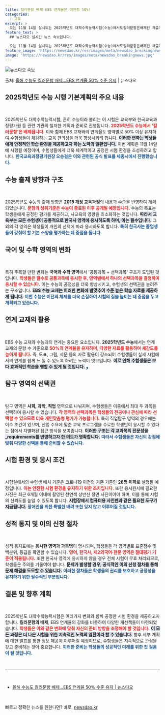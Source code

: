 ```yaml
---
title: 킬러문항 배제 EBS 연계율은 여전히 50%!
categories:
  - 교육
excerpt: >
  오는 11월 14일 실시되는 2025학년도 대학수학능력시험(수능)에서도킬러문항은배제된 채출제된다. EBS 수…
feature_text: >
  ## 뉴스다오 실시간 뉴스 속보입니다.

  오는 11월 14일 실시되는 2025학년도 대학수학능력시험(수능)에서도킬러문항은배제된 채출제된다. EBS 수…
feature_image: 'https://newsdao.kr/res/images/meta/newsdao_breakingnews.jpg'
image: 'https://newsdao.kr/res/images/meta/newsdao_breakingnews.jpg'
---
```


![뉴스다오 속보](https://newsdao.kr/res/images/meta/newsdao_breakingnews.jpg)

<p>출처: <a href="https://newsdao.kr/3455" rel="dofollow">올해 수능도 킬러문항 배제…EBS 연계율 50% 수준 유지</a> | 뉴스다오</p>

<h2 data-ke-size="size26">2025학년도 수능 시행 기본계획의 주요 내용</h2><p data-ke-size="size16">&nbsp;</p>  
2025학년도 대학수학능력시험, 흔히 수능이라 불리는 이 시험은 교육부와 한국교육과정평가원 등 관련 기관의 철저한 계획과 준비로 진행됩니다. <b><span style="color: #ee2323;">2025학년도 수능에서 '킬러문항'은 배제됩니다.</span></b> 이와 함께 EBS 교재와의 연계율도 영역별로 50% 이상 유지하여 수험생들이 체감하는 교육 편의성을 더욱 향상시키려 합니다. <b><span style="background-color: #21538527;">이러한 변화는 학생들에게 안정적인 학습 환경을 제공하고자 하는 노력의 일환입니다.</span></b> 이번 계획은 11월 14일에 시행될 예정이며, 수험생들에게 더욱 체계적이고 공정한 시험 환경을 조성하려고 합니다. <b><span style="color: #1a5490;">한국교육과정평가원장 오승걸은 이와 관련된 공식 발표를 세종시에서 진행했습니다.</span></b>


<h2 data-ke-size="size26">수능 출제 방향과 구조</h2><p data-ke-size="size16">&nbsp;</p>  
2025학년도 수능의 출제 방향은 <b>2015 개정 교육과정</b>의 내용과 수준을 반영하여 계획되었습니다. <b><span style="color: #ee2323;">문항의 성취기준은 수능이 종료된 이후 공개될 예정입니다.</span></b> 수능의 목표는 학생들에게 공정한 평가를 제공하고, 사교육의 영향을 최소화하는 것입니다. <b><span style="background-color: #21538527;">따라서 교육부는 모든 수험생이 공통적으로 한국사 영역에 응시하도록 하며, 이는 필수입니다.</span></b> 그 외의 각 영역은 학생들이 개인의 선택에 따라 응시하도록 합니다. <b><span style="color: #1a5490;">특히 한국사는 졸업생들이 갖춰야 할 기본 소양을 평가하는 데 중점을 둡니다.</span></b>


<h2 data-ke-size="size26">국어 및 수학 영역의 변화</h2><p data-ke-size="size16">&nbsp;</p>  
특히 주목할 만한 변화는 <b>국어와 수학 영역</b>에서 '공통과목 + 선택과목' 구조가 도입된 것입니다. <b><span style="color: #ee2323;">학생들은 필수로 공통과목에 응시한 후, 영역별에서 하나의 선택과목을 결정하여 응시할 수 있습니다.</span></b> 이는 수능의 공정성을 더욱 향상시키고, 수험생의 선택권을 늘려주는 구조입니다. <b><span style="background-color: #21538527;">EBS 수능 교재는 이러한 변화에 발맞추어 수준 높은 학습 자료를 제공하게 됩니다.</span></b> <b><span style="color: #1a5490;">이번 수능은 이전의 체제를 더욱 손질하여 시험의 질을 높이는 데 중점을 두고 계획되고 있습니다.</span></b>


<h2 data-ke-size="size26">연계 교재의 활용</h2><p data-ke-size="size16">&nbsp;</p>  
EBS 수능 교재와 수능과의 연계는 중요한 요소입니다. <b>2025학년도 수능</b>에서는 연계 교재의 문항 수 기준으로 <b><span style="color: #ee2323;">50%의 연계율을 유지하며, 다양한 자료를 활용하여 체감도를 높이게 됩니다.</span></b> 즉, 도표, 그림, 지문 등의 자료 활용이 강조되어 수험생들이 실제 시험에서의 연계를 쉽게 느 낄 수 있도록 하려는 노력이 엿보입니다. <b><span style="background-color: #21538527;">이로 인해 수험생들은 보다 효과적인 학습을 행할 수 있게 될 것입니다.</span></b>  <b><span style="color: #1a5490;">و</span></b>


<h2 data-ke-size="size26">탐구 영역의 선택권</h2><p data-ke-size="size16">&nbsp;</p>  
탐구 영역은 <b>사회, 과학, 직업</b> 영역으로 나눠지며, 수험생들은 이중에서 최대 두 과목을 선택하여 응시할 수 있습니다. <b><span style="color: #ee2323;">각 영역의 선택과목은 학생들의 전공이나 관심에 따라 선택할 수 있으므로 더욱 개인맞춤형 평가가 가능합니다.</span></b> 특히 직업탐구 영역의 경우에는 이수 조건이 있으며, 산업 수요에 맞춘 교육 프로그램을 수료한 학생만이 응시할 수 있다는 점에서 차별화된 접근 방식을 보여줍니다. <b><span style="background-color: #21538527;">이러한 구조는 각 교과목의 전문성을_requirements를 반영하고자 한 의도가 명확합니다.</span></b> <b><span style="color: #1a5490;">따라서 수험생들은 자신의 강점에 맞춰 다양한 선택을 통해 준비할 수 있습니다.</span></b>


<h2 data-ke-size="size26">시험 환경 및 응시 조건</h2><p data-ke-size="size16">&nbsp;</p>  
시험실에서의 수험생 배치 기준은 코로나19 이전의 기존 기준인 <b>28명 이하</b>로 설정될 예정입니다. <b><span style="color: #ee2323;">이는 안전한 시험 환경을 유지하기 위한 조치입니다.</span></b> 또한 응시원서에 필요한 사진은 최근 6개월 이내에 촬영된 천연색 상반신 정면 사진이어야 하며, 이를 통해 시험의 신뢰도를 높일 수 있도록 합니다. <b><span style="background-color: #21538527;">시험장에서 컴퓨터용 사인펜과 같은 필요한 도구가 지급됩니다.</span></b> <b><span style="color: #1a5490;">장애인을 위한 특별한 배려 또한 잊지 않고 이루어질 것입니다.</span></b>


<h2 data-ke-size="size26">성적 통지 및 이의 신청 절차</h2><p data-ke-size="size16">&nbsp;</p>  
성적 통지표에는 <b>응시한 영역과 과목명</b>이 명시되며, 학생들은 각 영역별로 표준점수 및 백분위, 등급을 확인할 수 있습니다. <b><span style="color: #ee2323;">영어, 한국사, 제2외국어·한문 영역은 절대평가 기준이 적용됩니다.</span></b> 또한 한국사 영역에 응시하지 않을 경우 전체 시험이 무효 처리되므로, 학생들은 주의를 기울여야 합니다. <b><span style="background-color: #21538527;">문제가 발생할 경우, 공식적인 이의 신청 절차를 통해 문제 해결을 도모할 수 있습니다.</span></b> <b><span style="color: #1a5490;">이러한 절차들은 학생들의 권리를 보호하고 공정성을 유지하기 위한 필수적인 부분입니다.</span></b>

 

<h2 data-ke-size="size26">결론 및 향후 계획</h2><p data-ke-size="size16">&nbsp;</p>  
2025학년도 대학수학능력시험은 여러가지 변화와 함께 공정한 시험 환경을 제공하고자 합니다. <b>킬러문항의 배제</b>, EBS 연계율의 강화를 비롯하여 다양한 개선책들이 마련되었습니다. <b><span style="color: #ee2323;">학생들은 이와 같은 변화에 맞춰 자신의 준비 방향을 조정해야 할 것입니다.</span></b> <b><span style="background-color: #21538527;">이 모든 과정은 더 나은 시험을 위한 지속적인 노력의 일환이라 할 수 있습니다.</span></b> 향후 세부 계획에 대한 발표를 통한 정보 제공이 이루어질 예정이므로, 수험생들은 지속적으로 관심을 갖고 준비하는 것이 중요합니다. <b><span style="color: #1a5490;">이러한 준비는 학생들의 성공적인 미래를 위한 첫 걸음이 될 것입니다.</span></b>
 
<p data-ke-size="size16">&nbsp;</p>  
<hr />  
<p data-ke-size="size16">&nbsp;</p>  
<ul>  
<li><a href="https://newsdao.kr/3455" target="_blank" rel="noopener noreferrer">올해 수능도 킬러문항 배제…EBS 연계율 50% 수준 유지 | 뉴스다오</a></li>  
</ul>
<p data-ke-size="size16">&nbsp;</p> 

빠르고 정확한 뉴스를 원한다면? 바로, <a href="https://newsdao.kr" rel="dofollow">newsdao.kr</a>


